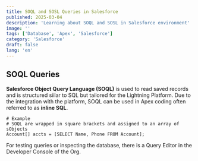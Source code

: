 ```yaml
---
title: SOQL and SOSL Queries in Salesforce
published: 2025-03-04
description: 'Learning about SOQL and SOSL in Salesforce environment'
image: ''
tags: ['Database', 'Apex', 'Salesforce']
category: 'Salesforce'
draft: false 
lang: 'en'
---
```


## SOQL Queries
<b>Salesforce Object Query Language (SOQL)</b> is used to read saved records and is structured siilar to SQL but tailored for the Lightning Platform. Due to the integration with the platform, SOQL can be used in Apex coding often referred to as <b>inline SQL</b>. 

```apex
# Example 
# SOQL are wrapped in square brackets and assigned to an array of sObjects
Account[] accts = [SELECT Name, Phone FROM Account];
```

For testing queries or inspecting the database, there is a Query Editor in the Developer Console of the Org. 